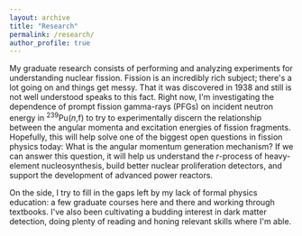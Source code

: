 ```yaml
---
layout: archive
title: "Research"
permalink: /research/
author_profile: true
---
```


My graduate research consists of performing and analyzing experiments for understanding nuclear fission. Fission is an incredibly rich subject; there's a lot going on and things get messy. That it was discovered in 1938 and still is not well understood speaks to this fact. Right now, I'm investigating the dependence of prompt fission gamma-rays (PFGs) on incident neutron energy in <sup>239</sup>Pu(*n*,f) to try to experimentally discern the relationship between the angular momenta and excitation energies of fission fragments. Hopefully, this will help solve one of the biggest open questions in fission physics today: What is the angular momentum generation mechanism? If we can answer this question, it will help us understand the *r*-process of heavy-element nucleosynthesis, build better nuclear proliferation detectors, and support the development of advanced power reactors.   

On the side, I try to fill in the gaps left by my lack of formal physics education: a few graduate courses here and there and working through textbooks. I've also been cultivating a budding interest in dark matter detection, doing plenty of reading and honing relevant skills where I'm able.
